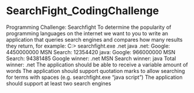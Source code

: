# SearchFight_CodingChallenge

Programming Challenge:
Searchfight
To determine the popularity of programming languages on the internet we want to you to write an application that queries search engines and compares how many results they return, for example:
    C:\> searchfight.exe .net java
    .net: Google: 4450000000 MSN Search: 12354420
    java: Google: 966000000 MSN Search: 94381485
    Google winner: .net
    MSN Search winner: java
    Total winner: .net
The application should be able to receive a variable amount of words
The application should support quotation marks to allow searching for terms with spaces (e.g. searchfight.exe “java script”)
The application should support at least two search engines
